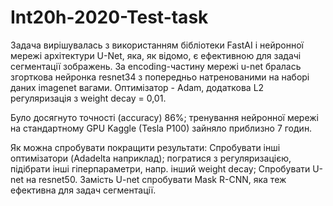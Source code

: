 # Int20h-2020-Test-task

Задача вирішувалась з використанням бібліотеки FastAI і нейронної мережі архітектури U-Net, яка, як відомо, є ефективною для задачі сегментації зображень. За encoding-частину мережі u-net бралась згорткова нейронка resnet34 з попередньо натренованими на наборі даних imagenet вагами. Оптимізатор - Adam, додаткова L2 регуляризація з weight decay = 0,01.

Було досягнуто точності (accuracy) 86%; тренування нейронної мережі на стандартному GPU Kaggle (Tesla P100) зайняло приблизно 7 годин.

Як можна спробувати покращити результати:
Спробувати інші оптимізатори (Adadelta наприклад);
погратися з регуляризацією, підібрати інші гіперпараметри, напр. інший weight decay;
Спробувати U-net на resnet50. Замість U-net спробувати Mask R-CNN, яка теж ефективна для задач сегментації.

